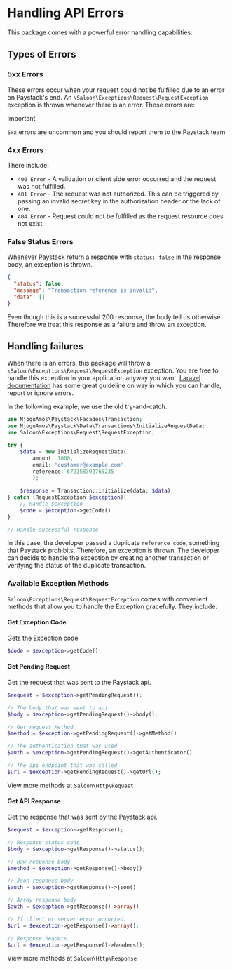 # Handling API Errors

This package comes with a powerful error handling capabilities:

## Types of Errors

### 5xx Errors

These errors occur when your request could not be fulfilled due to an error on Paystack's end. An `\Saloon\Exceptions\Request\RequestException` exception is thrown whenever there is an error. These errors are:

> [!IMPORTANT]
> `5xx` errors are uncommon and you should report them to the Paystack team

### 4xx Errors

There include:

- `400 Error` - A validation or client side error occurred and the request was not fulfilled. 
- `401 Error` - The request was not authorized. This can be triggered by passing an invalid secret key in the authorization header or the lack of one. 
- `404 Error` - Request could not be fulfilled as the request resource does not exist.

### False Status Errors

Whenever Paystack return a response with `status: false` in the response body, an exception is thrown. 

```json
{
  "status": false,
  "message": "Transaction reference is invalid",
  "data": []
}
```

Even though this is a successful 200 response, the body tell us otherwise. Therefore we treat this response as a failure and throw an exception.

## Handling failures

When there is an errors, this package will throw a `\Saloon\Exceptions\Request\RequestException` exception. You are free to handle this exception in your application anyway you want. [Laravel documentation](https://laravel.com/docs/12.x/errors) has some great guideline on way in which you can handle, report or ignore errors.

In the following example, we use the old try-and-catch. 

```php
use NjoguAmos\Paystack\Facades\Transaction;
use NjoguAmos\Paystack\Data\Transactions\InitializeRequestData;
use Saloon\Exceptions\Request\RequestException;

try {
    $data = new InitializeRequestData(
        amount: 1000, 
        email: 'customer@example.com', 
        reference: 672358392765235
        );
        
    $response = Transaction::initialize(data: $data);
} catch (RequestException $exception){
    // Handle $exception
    $code = $exception->getCode()
}

// Handle successful response
```

In this case, the developer passed a duplicate `reference code`, something that Paystack prohibits. Therefore, an exception is thrown. The developer can decide to handle the exception by creating another transaction or verifying the status of the duplicate transaction.

### Available Exception Methods

`Saloon\Exceptions\Request\RequestException` comes with convenient methods that allow you to handle the Exception gracefully. They include:

#### Get Exception Code

Gets the Exception code

```php
$code = $exception->getCode();
```

#### Get Pending Request

Get the request that was sent to the Paystack api.

```php
$request = $exception->getPendingRequest();

// The body that was sent to api
$body = $exception->getPendingRequest()->body();

// Get request Method
$method = $exception->getPendingRequest()->getMethod()

// The authentication that was used
$auth = $exception->getPendingRequest()->getAuthenticator()

// The api endpoint that was called
$url = $exception->getPendingRequest()->getUrl();
```

View more methods at `Saloon\Http\Request`

#### Get API Response

Get the response that was sent by the Paystack api.

```php
$request = $exception->getResponse();

// Response status code
$body = $exception->getResponse()->status();

// Raw response body
$method = $exception->getResponse()->body()

// Json response body
$auth = $exception->getResponse()->json()

// Array response body
$auth = $exception->getResponse()->array()

// If client or server error occurred.
$url = $exception->getResponse()->array();

// Response headers.
$url = $exception->getResponse()->headers();
```

View more methods at `Saloon\Http\Response`